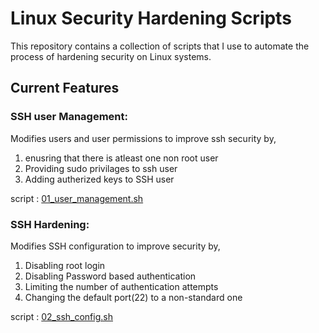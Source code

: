 # Linux Security Hardening Scripts
This repository contains a collection of scripts that I use to  automate the process of hardening security on Linux systems.

## Current Features
### SSH user Management:
Modifies users and user permissions to improve ssh security by,
1. enusring that there is atleast one non root user
2. Providing sudo privilages to ssh user
3. Adding autherized keys to SSH user

script : [01_user_management.sh](./scripts/01_user_management.sh)

### SSH Hardening:
Modifies SSH configuration to improve security by,
1. Disabling root login
2. Disabling Password based authentication 
3. Limiting the number of authentication attempts
4. Changing the default port(22) to a non-standard one  

script : [02_ssh_config.sh](./scripts/02_ssh_config.sh)